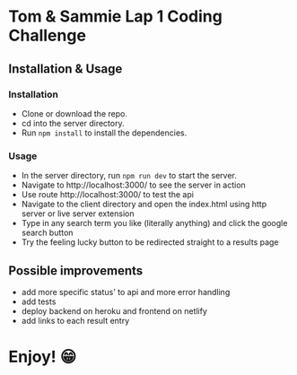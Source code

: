 # Tom & Sammie Lap 1 Coding Challenge

## Installation & Usage

### Installation

* Clone or download the repo.
* cd into the server directory. 
* Run `npm install` to install the dependencies.

### Usage

* In the server directory, run `npm run dev` to start the server. 
* Navigate to http://localhost:3000/ to see the server in action
* Use route http://localhost:3000/<your search term> to test the api
* Navigate to the client directory and open the index.html using http server or live server extension
* Type in any search term you like (literally anything) and click the google search button
* Try the feeling lucky button to be redirected straight to a results page

## Possible improvements

* add more specific status' to api and more error handling
* add tests
* deploy backend on heroku and frontend on netlify
* add links to each result entry

# Enjoy! 😁

